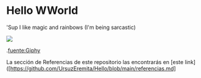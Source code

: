# Hello WWorld
'Sup I like magic and rainbows (I'm being sarcastic)

![](https://media.giphy.com/media/2A75RyXVzzSI2bx4Gj/giphy.gif)

.[fuente:Giphy](https://giphy.com/gifs/hallmarkecards-cute-hallmark-shoebox-2A75RyXVzzSI2bx4Gj)

La sección de Referencias de este repositorio las encontrarás en [este link]([https://github.com/UrsuzEremita/Hello/blob/main/referencias.md]
